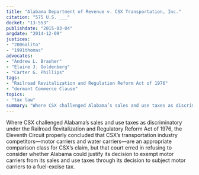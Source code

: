 ```yaml
---
title: "Alabama Department of Revenue v. CSX Transportation, Inc."
citation: "575 U.S. ___"
docket: "13-553"
publishdate: "2015-03-04"
argdate: "2014-12-09"
justices:
- "2006alito"
- "1991thomas"
advocates:
- "Andrew L. Brasher"
- "Elaine J. Goldenberg"
- "Carter G. Phillips"
tags:
- "Railroad Revitalization and Regulation Reform Act of 1976"
- "dormant Commerce Clause"
topics:
- "tax law"
summary: "Where CSX challenged Alabama’s sales and use taxes as discriminatory under the Railroad Revitalization and Regulatory Reform Act of 1976, the Eleventh Circuit properly concluded that CSX’s transportation industry competitors—motor carriers and water carriers—are an appropriate comparison class for CSX’s claim, but that court erred in refusing to consider whether Alabama could justify its decision to exempt motor carriers from its sales and use taxes through its decision to subject motor carriers to a fuel-excise tax."
---
```

Where CSX challenged Alabama’s sales and use taxes as discriminatory under the Railroad Revitalization and Regulatory Reform Act of 1976, the Eleventh Circuit properly concluded that CSX’s transportation industry competitors—motor carriers and water carriers—are an appropriate comparison class for CSX’s claim, but that court erred in refusing to consider whether Alabama could justify its decision to exempt motor carriers from its sales and use taxes through its decision to subject motor carriers to a fuel-excise tax.

